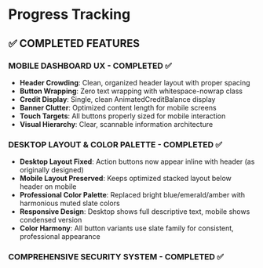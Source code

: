 # Progress Tracking

## ✅ COMPLETED FEATURES

### MOBILE DASHBOARD UX - COMPLETED ✅
- **Header Crowding**: Clean, organized header layout with proper spacing 
- **Button Wrapping**: Zero text wrapping with whitespace-nowrap class
- **Credit Display**: Single, clean AnimatedCreditBalance display
- **Banner Clutter**: Optimized content length for mobile screens
- **Touch Targets**: All buttons properly sized for mobile interaction
- **Visual Hierarchy**: Clear, scannable information architecture

### DESKTOP LAYOUT & COLOR PALETTE - COMPLETED ✅
- **Desktop Layout Fixed**: Action buttons now appear inline with header (as originally designed)
- **Mobile Layout Preserved**: Keeps optimized stacked layout below header on mobile
- **Professional Color Palette**: Replaced bright blue/emerald/amber with harmonious muted slate colors
- **Responsive Design**: Desktop shows full descriptive text, mobile shows condensed version
- **Color Harmony**: All button variants use slate family for consistent, professional appearance

### COMPREHENSIVE SECURITY SYSTEM - COMPLETED ✅ 